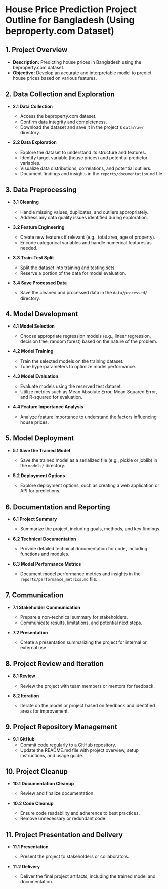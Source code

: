 # House Price Prediction Project Outline for Bangladesh (Using beproperty.com Dataset)

## 1. Project Overview
   - **Description:** Predicting house prices in Bangladesh using the beproperty.com dataset.
   - **Objective:** Develop an accurate and interpretable model to predict house prices based on various features.

## 2. Data Collection and Exploration
   - **2.1 Data Collection**
      - Access the beproperty.com dataset.
      - Confirm data integrity and completeness.
      - Download the dataset and save it in the project's `data/raw/` directory.

   - **2.2 Data Exploration**
      - Explore the dataset to understand its structure and features.
      - Identify target variable (house prices) and potential predictor variables.
      - Visualize data distributions, correlations, and potential outliers.
      - Document findings and insights in the `reports/documentation.md` file.

## 3. Data Preprocessing
   - **3.1 Cleaning**
      - Handle missing values, duplicates, and outliers appropriately.
      - Address any data quality issues identified during exploration.
   
   - **3.2 Feature Engineering**
      - Create new features if relevant (e.g., total area, age of property).
      - Encode categorical variables and handle numerical features as needed.

   - **3.3 Train-Test Split**
      - Split the dataset into training and testing sets.
      - Reserve a portion of the data for model evaluation.

   - **3.4 Save Processed Data**
      - Save the cleaned and processed data in the `data/processed/` directory.

## 4. Model Development
   - **4.1 Model Selection**
      - Choose appropriate regression models (e.g., linear regression, decision tree, random forest) based on the nature of the problem.

   - **4.2 Model Training**
      - Train the selected models on the training dataset.
      - Tune hyperparameters to optimize model performance.

   - **4.3 Model Evaluation**
      - Evaluate models using the reserved test dataset.
      - Utilize metrics such as Mean Absolute Error, Mean Squared Error, and R-squared for evaluation.

   - **4.4 Feature Importance Analysis**
      - Analyze feature importance to understand the factors influencing house prices.

## 5. Model Deployment
   - **5.1 Save the Trained Model**
      - Save the trained model as a serialized file (e.g., pickle or joblib) in the `models/` directory.

   - **5.2 Deployment Options**
      - Explore deployment options, such as creating a web application or API for predictions.

## 6. Documentation and Reporting
   - **6.1 Project Summary**
      - Summarize the project, including goals, methods, and key findings.

   - **6.2 Technical Documentation**
      - Provide detailed technical documentation for code, including functions and modules.

   - **6.3 Model Performance Metrics**
      - Document model performance metrics and insights in the `reports/performance_metrics.md` file.

## 7. Communication
   - **7.1 Stakeholder Communication**
      - Prepare a non-technical summary for stakeholders.
      - Communicate results, limitations, and potential next steps.

   - **7.2 Presentation**
      - Create a presentation summarizing the project for internal or external use.

## 8. Project Review and Iteration
   - **8.1 Review**
      - Review the project with team members or mentors for feedback.

   - **8.2 Iteration**
      - Iterate on the model or project based on feedback and identified areas for improvement.

## 9. Project Repository Management
   - **9.1 GitHub**
      - Commit code regularly to a GitHub repository.
      - Update the README.md file with project overview, setup instructions, and usage guide.

## 10. Project Cleanup
   - **10.1 Documentation Cleanup**
      - Review and finalize documentation.
   
   - **10.2 Code Cleanup**
      - Ensure code readability and adherence to best practices.
      - Remove unnecessary or redundant code.

## 11. Project Presentation and Delivery
   - **11.1 Presentation**
      - Present the project to stakeholders or collaborators.
   
   - **11.2 Delivery**
      - Deliver the final project artifacts, including the trained model and documentation.
